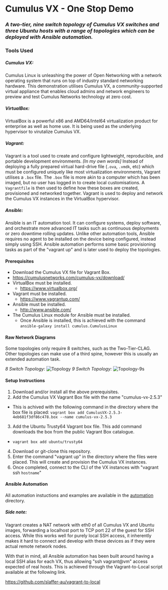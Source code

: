 # Cumulus VX - One Stop Demo
### _A two-tier, nine switch topology of Cumulus VX switches and three Ubuntu hosts with a range of topologies which can be deployed with Ansible automation._

### Tools Used 

##### Cumulus VX:
Cumulus Linux is unleashing the power of Open Networking with a network operating system that runs on top of industry standard networking hardware. This demonstration utilises Cumulus VX, a community-supported virtual appliance that enables cloud admins and network engineers to preview and test Cumulus Networks technology at zero cost.

##### VirtualBox:
VirtualBox is a powerful x86 and AMD64/Intel64 virtualization product for enterprise as well as home use. It is being used as the underlying hypervisor to virutalize Cumulus VX.

##### Vagrant:
Vagrant is a tool used to create and configure lightweight, reproducible, and portable development environments. _[In my own words]_ Instead of deploying a fully prepared virtual hard-drive file (```.ova```, ```.vmdk```, etc) which must be configured uniquely like most virtualization environments, Vagrant utilises a ```.box``` file. The ```.box``` file is more akin to a computer which has been imaged, but no user has logged in to create local customisations. A ```Vagrantfile``` is then used to define how these boxes are created, provisioned and networked together. Vagrant is used to deploy and network the Cumulus VX instances in the VirtualBox hypervisor.

##### Ansible:
Ansible is an IT automation tool. It can configure systems, deploy software, and orchestrate more advanced IT tasks such as continuous deployments or zero downtime rolling updates. Unlike other automation tools, Ansible requires no agent to be installed on the device being configured, instead simply using SSH. Ansible automation performs some basic provisioning tasks as part of the "vagrant up" and is later used to deploy the topologies.


#### Prerequisites
  * Download the Cumulus VX file for Vagrant Box.
   * https://cumulusnetworks.com/cumulus-vx/download/
  * VirtualBox must be installed.
    * https://www.virtualbox.org/
  * Vagrant must be installed.
    * https://www.vagrantup.com/
  * Ansible must be installed.
    * http://www.ansible.com/
  * The Cumulus Linux module for Ansible must be installed.
    * Once Ansible is installed, this is achieved with the command ```ansible-galaxy install cumulus.CumulusLinux```
    

#### Raw Network Diagrams
Some topologies only require 8 switches, such as the Two-Tier-CLAG. Other topologies can make use of a third spine, however this is usually an extended automation task.

*8 Switch Topology:*
![Topology](https://github.com/slaffer-au/vx_vagrant_one_stop_demo/blob/master/Topology/raw-topology.png)
*9 Switch Topology:*
![Topology-9s](https://github.com/slaffer-au/vx_vagrant_one_stop_demo/blob/master/Topology/raw-topology-9s.png)


#### Setup Instructions
  1. Download and/or install all the above prerequisites.
  2. Add the Cumulus VX Vagrant Box file with the name "cumulus-vx-2.5.3"
   * This is achived with the following command in the directory where the box file is placed: 
    ``` vagrant box add CumulusVX-2.5.3-4eb681f3df86c478.box --name cumulus-vx-2.5.3 ```
  3. Add the Ubuntu Trusty64 Vagrant box file. This add command downloads the box from the public Vagrant Box catalogue.
   * ``` vagrant box add ubuntu/trusty64 ```
  4. Download or git-clone this repository.
  5. Enter the command "vagrant up" in the directory where the files were placed. This will create and provision the Cumulus VX instances.
  6. Once completed, connect to the CLI of the VX instances with "vagrant ssh ```hostname```"

#### Ansible Automation
All automation instuctions and examples are available in the [automation](https://github.com/slaffer-au/vx_vagrant_one_stop_demo/tree/master/automation) directory.

##### Side note:
Vagrant creates a NAT network with eth0 of all Cumulus VX and Ubuntu images, forwarding a localhost port to TCP port 22 of the guest for SSH access. While this works well for purely local SSH access, it inherently makes it hard to connect and develop with these devices as if they were actual remote network nodes.

With that in mind, all Ansible automation has been built around having a local SSH alias for each VX, thus allowing "ssh vagrant@vm" access expected of real hosts. This is achieved through the Vagrant-to-Local script available at the following link.

https://github.com/slaffer-au/vagrant-to-local



